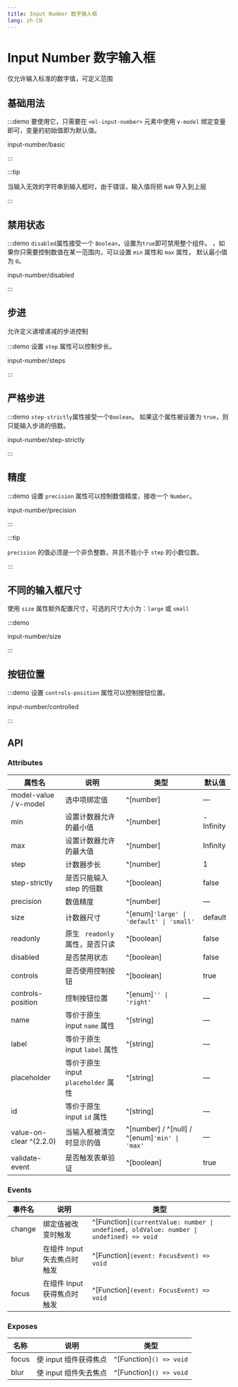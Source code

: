 ```yaml
---
title: Input Number 数字输入框
lang: zh-CN
---
```


# Input Number 数字输入框

仅允许输入标准的数字值，可定义范围

## 基础用法

:::demo 要使用它，只需要在 `<el-input-number>` 元素中使用 `v-model` 绑定变量即可，变量的初始值即为默认值。

input-number/basic

:::

:::tip

当输入无效的字符串到输入框时，由于错误，输入值将把 `NaN` 导入到上层

:::

## 禁用状态

:::demo `disabled`属性接受一个 `Boolean`，设置为`true`即可禁用整个组件。 ，如果你只需要控制数值在某一范围内，可以设置 `min` 属性和 `max` 属性， 默认最小值为 `0`。

input-number/disabled

:::

## 步进

允许定义递增递减的步进控制

:::demo 设置 `step` 属性可以控制步长。

input-number/steps

:::

## 严格步进

:::demo `step-strictly`属性接受一个`Boolean`。 如果这个属性被设置为 `true`，则只能输入步进的倍数。

input-number/step-strictly

:::

## 精度

:::demo 设置 `precision` 属性可以控制数值精度，接收一个 `Number`。

input-number/precision

:::

:::tip

`precision` 的值必须是一个非负整数，并且不能小于 `step` 的小数位数。

:::

## 不同的输入框尺寸

使用 `size` 属性额外配置尺寸，可选的尺寸大小为：`large` 或 `small`

:::demo

input-number/size

:::

## 按钮位置

:::demo 设置 `controls-position` 属性可以控制按钮位置。

input-number/controlled

:::

## API

### Attributes

| 属性名                  | 说明                                | 类型                                          | 默认值    |
| ----------------------- | ----------------------------------- | --------------------------------------------- | --------- |
| model-value / v-model   | 选中项绑定值                        | ^[number]                                     | —         |
| min                     | 设置计数器允许的最小值              | ^[number]                                     | -Infinity |
| max                     | 设置计数器允许的最大值              | ^[number]                                     | Infinity  |
| step                    | 计数器步长                          | ^[number]                                     | 1         |
| step-strictly           | 是否只能输入 step 的倍数            | ^[boolean]                                    | false     |
| precision               | 数值精度                            | ^[number]                                     | —         |
| size                    | 计数器尺寸                          | ^[enum]`'large' \| 'default' \| 'small'`      | default   |
| readonly                | 原生 ` readonly` 属性，是否只读     | ^[boolean]                                    | false     |
| disabled                | 是否禁用状态                        | ^[boolean]                                    | false     |
| controls                | 是否使用控制按钮                    | ^[boolean]                                    | true      |
| controls-position       | 控制按钮位置                        | ^[enum]`'' \| 'right'`                        | —         |
| name                    | 等价于原生 input `name` 属性        | ^[string]                                     | —         |
| label                   | 等价于原生 input `label` 属性       | ^[string]                                     | —         |
| placeholder             | 等价于原生 input `placeholder` 属性 | ^[string]                                     | —         |
| id                      | 等价于原生 input `id` 属性          | ^[string]                                     | —         |
| value-on-clear ^(2.2.0) | 当输入框被清空时显示的值            | ^[number] / ^[null] / ^[enum]`'min' \| 'max'` | —         |
| validate-event          | 是否触发表单验证                    | ^[boolean]                                    | true      |

### Events

| 事件名 | 说明                        | 类型                                                                                    |
| ------ | --------------------------- | --------------------------------------------------------------------------------------- |
| change | 绑定值被改变时触发          | ^[Function]`(currentValue: number \| undefined, oldValue: number \| undefined) => void` |
| blur   | 在组件 Input 失去焦点时触发 | ^[Function]`(event: FocusEvent) => void`                                                |
| focus  | 在组件 Input 获得焦点时触发 | ^[Function]`(event: FocusEvent) => void`                                                |

### Exposes

| 名称  | 说明                  | 类型                    |
| ----- | --------------------- | ----------------------- |
| focus | 使 input 组件获得焦点 | ^[Function]`() => void` |
| blur  | 使 input 组件失去焦点 | ^[Function]`() => void` |
